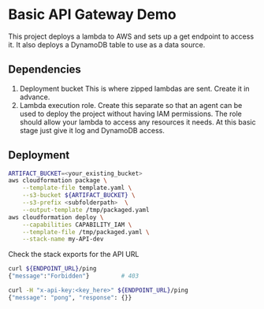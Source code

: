 # Basic API Gateway Demo

This project deploys a lambda to AWS and sets up a get endpoint to access it.  It also deploys a DynamoDB table to use as a data source.

## Dependencies
1. Deployment bucket
This is where zipped lambdas are sent.  Create it in advance.
2. Lambda execution role.
Create this separate so that an agent can be used to deploy the project without having IAM permissions.  The role should allow your lambda to access any resources it needs.  At this basic stage just give it log and DynamoDB access.

## Deployment
```bash
ARTIFACT_BUCKET=<your_existing_bucket>
aws cloudformation package \
    --template-file template.yaml \
    --s3-bucket ${ARTIFACT_BUCKET} \
    --s3-prefix <subfolderpath>  \
    --output-template /tmp/packaged.yaml
aws cloudformation deploy \
    --capabilities CAPABILITY_IAM \
    --template-file /tmp/packaged.yaml \
    --stack-name my-API-dev
```

Check the stack exports for the API URL
```bash
curl ${ENDPOINT_URL}/ping
{"message":"Forbidden"}         # 403
```

```bash
curl -H "x-api-key:<key_here>" ${ENDPOINT_URL}/ping
{"message": "pong", "response": {}}
```
